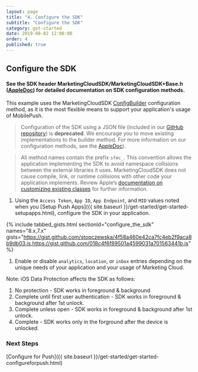 ```yaml
---
layout: page
title: "4. Configure the SDK"
subtitle: "Configure the SDK"
category: get-started
date: 2019-08-02 12:00:00
order: 4
published: true
---
```


## Configure the SDK

#### See the SDK header MarketingCloudSDK/MarketingCloudSDK+Base.h ([AppleDoc](https://salesforce-marketingcloud.github.io/MarketingCloudSDK-iOS/appledocs/MarketingCloudSdk/7.6/Classes/MarketingCloudSDK.html)) for detailed documentation on SDK configuration methods.

This example uses the MarketingCloudSDK [ConfigBuilder](https://salesforce-marketingcloud.github.io/MarketingCloudSDK-iOS/appledocs/SFMCSdk/8.0/Classes/ConfigBuilder.html#/c:@M@SFMCSDK@objc(cs)SFMCSdkConfigBuilder(im)setPushWithConfig:onCompletion:) configuration method, as it is the most flexible means to support your application's usage of MobilePush.

> Configuration of the SDK using a JSON file (included in our [GitHub repository](https://github.com/salesforce-marketingcloud/MarketingCloudSDK-iOS)) is **deprecated**. We encourage you to move existing implementations to the builder method. For more information on our configuration methods, see the [AppleDoc](https://salesforce-marketingcloud.github.io/MarketingCloudSDK-iOS/appledocs/MarketingCloudSdk/8.0/Classes/PushModule.html)).

> All method names contain the prefix `sfmc_`. This convention allows the application implementing the SDK to avoid namespace collisions between the external libraries it uses. MarketingCloudSDK does not cause compile, link, or runtime collisions with other code your application implements. Review Apple’s [documentation on customizing existing classes](https://developer.apple.com/library/content/documentation/Cocoa/Conceptual/ProgrammingWithObjectiveC/CustomizingExistingClasses/CustomizingExistingClasses.html#//apple_ref/doc/uid/TP40011210-CH6-SW4) for further information.

1. Using the `Access Token`, `App ID`, `App Endpoint`, and `MID` values noted when you [Setup Push Apps]({{ site.baseurl }}/get-started/get-started-setupapps.html), configure the SDK in your application.

{% include tabbed_gists.html sectionId="configure_the_sdk" names="8.x,7.x" gists="https://gist.github.com/stopczewska/4f58a460e42ca7fc4eb2f9aca8b9db03.js,https://gist.github.com/018c4f6f89501a4599031a701563441b.js" %}

1. Enable or disable `analytics`, `location`, or `inbox` entries depending on the unique needs of your application and your usage of Marketing Cloud.

Note: iOS Data Protection affects the SDK as follows:
1. No protection - SDK works in foreground & background
2. Complete until first user authentication - SDK works in foreground & background after 1st unlock.
3. Complete unless open - SDK works in foreground & background after 1st unlock.
4. Complete - SDK works only in the forground after the device is unlocked.


### Next Steps

[Configure for Push]({{ site.baseurl }}/get-started/get-started-configureforpush.html)

